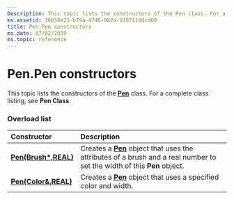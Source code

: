 ```yaml
---
Description: This topic lists the constructors of the Pen class. For a complete class listing, see Pen Class.
ms.assetid: 30b58e23-b79a-4746-8b2a-d19711ddcd69
title: Pen.Pen constructors
ms.date: 07/02/2019
ms.topic: reference
---
```


# Pen.Pen constructors

This topic lists the constructors of the [**Pen**](https://msdn.microsoft.com/library/ms534485(v=VS.85).aspx) class. For a complete class listing, see **Pen Class**.

### Overload list



| Constructor                                                      | Description                                                                                                                                                        |
|:-----------------------------------------------------------------|:-------------------------------------------------------------------------------------------------------------------------------------------------------------------|
| [**Pen(Brush\*,REAL)**](https://msdn.microsoft.com/library/ms535058(v=VS.85).aspx) | Creates a [**Pen**](https://msdn.microsoft.com/library/ms534485(v=VS.85).aspx) object that uses the attributes of a brush and a real number to set the width of this **Pen** object.<br/> |
| [**Pen(Color&,REAL)**](https://msdn.microsoft.com/library/ms535059(v=VS.85).aspx)  | Creates a [**Pen**](https://msdn.microsoft.com/library/ms534485(v=VS.85).aspx) object that uses a specified color and width.<br/>                                                         |



 

 




